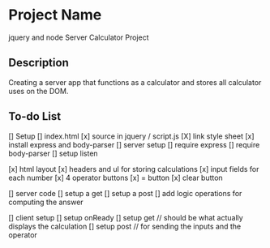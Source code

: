 # Project Name

jquery and node Server Calculator Project

## Description

Creating a server app that functions as a calculator and stores all calculator uses on the DOM.

## To-do List

[] Setup
    [] index.html
        [x] source in jquery / script.js
        [X] link style sheet
    [x] install express and body-parser
    [] server setup
        [] require express
        [] require body-parser
        [] setup listen

[x] html layout
    [x] headers and ul for storing calculations
    [x] input fields for each number
    [x] 4 operator buttons
    [x] = button
    [x] clear button

[] server code
    [] setup a get
    [] setup a post
    [] add logic operations for computing the answer

[] client setup
    [] setup onReady
    [] setup get // should be what actually displays the calculation
    [] setup post // for sending the inputs and the operator


